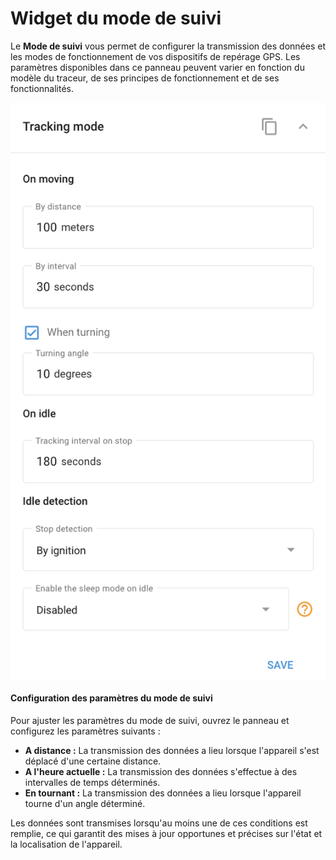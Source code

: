 # Widget du mode de suivi

Le **Mode de suivi** vous permet de configurer la transmission des données et les modes de fonctionnement de vos dispositifs de repérage GPS. Les paramètres disponibles dans ce panneau peuvent varier en fonction du modèle du traceur, de ses principes de fonctionnement et de ses fonctionnalités.

![image-20240815-182719.png](../../../guide-de-litilizateur/appareils-et-parametres/localisation-et-mouvement/attachments/image-20240815-182719.png)

#### Configuration des paramètres du mode de suivi

Pour ajuster les paramètres du mode de suivi, ouvrez le panneau et configurez les paramètres suivants :

* **A distance :** La transmission des données a lieu lorsque l'appareil s'est déplacé d'une certaine distance.
* **A l'heure actuelle :** La transmission des données s'effectue à des intervalles de temps déterminés.
* **En tournant :** La transmission des données a lieu lorsque l'appareil tourne d'un angle déterminé.

Les données sont transmises lorsqu'au moins une de ces conditions est remplie, ce qui garantit des mises à jour opportunes et précises sur l'état et la localisation de l'appareil.
